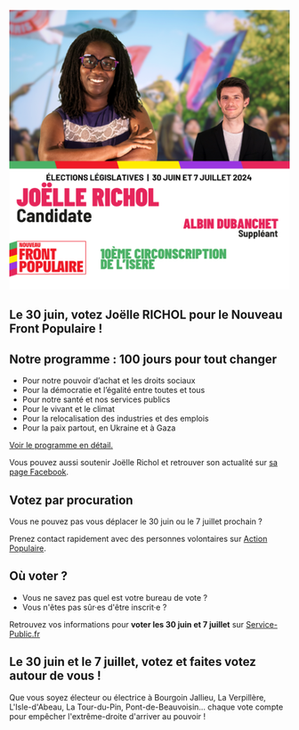 <head>
  <link href="assets/css/custom.css" rel="stylesheet" type="text/css" />
</head>
<section class="entete">
  <!-- Ci-dessous la photo de votre candidat·e -->
  <img alt="Joëlle Richol candidate pour le Front Populaire le 30 juin" src="./images/Joelle_Richol_Visuel_RS.png">

<h1>Le 30 juin, votez Joëlle RICHOL pour le Nouveau Front Populaire !</h1>

</section>

<section class="programme">

  <h2>Notre programme : 100 jours pour tout changer</h2>

<ul>
  <li>
    Pour notre pouvoir d’achat et les droits sociaux
  </li>
  <li>
    Pour la démocratie et l’égalité entre toutes et tous
  </li>
  <li>
    Pour notre santé et nos services publics
  </li>
  <li>
    Pour le vivant et le climat
  </li>
  <li>
    Pour la relocalisation des industries et des emplois
  </li>
  <li>
    Pour la paix partout, en Ukraine et à Gaza
  </li>
</ul>

  <a href="https://www.nouveaufrontpopulaire.fr/">Voir le programme en détail.</a>

</section>

<section class="contact">
  
<p>Vous pouvez aussi soutenir Joëlle Richol et retrouver son actualité sur <a href="https://www.facebook.com/profile.php?id=61561310660096">sa page Facebook</a>.</p>

</section>

<section class="procuration">

<h2>Votez par procuration</h2>

<p>Vous ne pouvez pas vous déplacer le 30 juin ou le 7 juillet prochain ?</p>

<p>Prenez contact rapidement avec des personnes volontaires sur <a href="https://actionpopulaire.fr/procuration">Action Populaire</a>.</p>

</section>

<section class="inscription">

<h2>Où voter ?</h2>

<ul>
<li>Vous ne savez pas quel est votre bureau de vote ?</li>
<li>Vous n'êtes pas sûr·es d'être inscrit·e ?</li>
</ul>

<p>Retrouvez vos informations pour <strong>voter les 30 juin et 7 juillet</strong> sur <a href="https://www.service-public.fr/particuliers/vosdroits/R51788">Service-Public.fr</a></p>

</section>

<section class="villes">

<h2>Le 30 juin et le 7 juillet, votez et faites votez autour de vous !</h2>

<p>Que vous soyez électeur ou électrice à Bourgoin Jallieu, La Verpillère, L'Isle-d'Abeau, La Tour-du-Pin, Pont-de-Beauvoisin… chaque vote compte pour empêcher l'extrême-droite d'arriver au pouvoir !</p>

</section>

